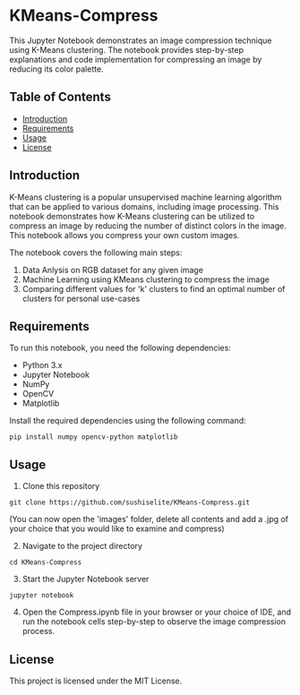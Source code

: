# KMeans-Compress

This Jupyter Notebook demonstrates an image compression technique using K-Means clustering. The notebook provides step-by-step explanations and code implementation for compressing an image by reducing its color palette.

## Table of Contents

- [Introduction](#introduction)
- [Requirements](#requirements)
- [Usage](#usage)
- [License](#license)

## Introduction

K-Means clustering is a popular unsupervised machine learning algorithm that can be applied to various domains, including image processing. This notebook demonstrates how K-Means clustering can be utilized to compress an image by reducing the number of distinct colors in the image. This notebook allows you compress your own custom images.

The notebook covers the following main steps:
1. Data Anlysis on RGB dataset for any given image
2. Machine Learning using KMeans clustering to compress the image
3. Comparing different values for 'k' clusters to find an optimal number of clusters for personal use-cases

## Requirements

To run this notebook, you need the following dependencies:

- Python 3.x
- Jupyter Notebook
- NumPy
- OpenCV
- Matplotlib

Install the required dependencies using the following command:

```shell
pip install numpy opencv-python matplotlib
```
## Usage

1. Clone this repository

```shell
git clone https://github.com/sushiselite/KMeans-Compress.git
```
(You can now open the 'images' folder, delete all contents and add a .jpg of your choice that you would like to examine and compress)

2. Navigate to the project directory

```shell
cd KMeans-Compress
```

3. Start the Jupyter Notebook server

```shell
jupyter notebook
```

4. Open the Compress.ipynb file in your browser or your choice of IDE, and run the notebook cells step-by-step to observe the image compression process.

## License

This project is licensed under the MIT License.
